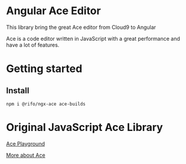 # Angular Ace Editor 

This library bring the great Ace editor from Cloud9 to Angular

Ace is a code editor written in JavaScript with a great performance and have a lot of features.

# Getting started

## Install

`npm i @rifo/ngx-ace ace-builds`

# Original JavaScript Ace Library
[Ace Playground](https://ace.c9.io/build/kitchen-sink.html)

[More about Ace](https://github.com/ajaxorg/ace)

